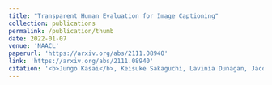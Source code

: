 ```yaml
---
title: "Transparent Human Evaluation for Image Captioning"
collection: publications
permalink: /publication/thumb
date: 2022-01-07
venue: 'NAACL'
paperurl: 'https://arxiv.org/abs/2111.08940'
link: 'https://arxiv.org/abs/2111.08940'
citation: '<b>Jungo Kasai</b>, Keisuke Sakaguchi, Lavinia Dunagan, Jacob Morrison, Ronan Le Bras, Yejin Choi, and Noah A. Smith. 2022. &quot;Transparent Human Evaluation for Image Captioning.&quot; <i>Proceedings of the Conference of the North American Chapter of the Association for Computational Linguistics (NAACL)</i>.'
---
```

